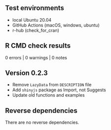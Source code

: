 ## Test environments

* local Ubuntu 20.04
* GitHub Actions (macOS, windows, ubuntu)
* r-hub (check_for_cran)

## R CMD check results

0 errors | 0 warnings | 0 notes

## Version 0.2.3

- Remove `LazyData` from `DESCRIPTION` file
- Add `shinyjs` package as Import, not Suggests
- Update old functions and examples

## Reverse dependencies

There are no reverse dependencies.
